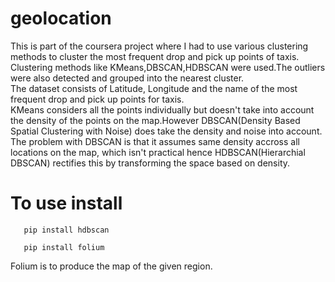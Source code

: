 # geolocation

This is part of the coursera project where I had to use various clustering methods to cluster the most frequent drop and pick up points of taxis. Clustering methods like KMeans,DBSCAN,HDBSCAN were used.The outliers were also detected and grouped into the nearest cluster.<br>
The dataset consists of Latitude, Longitude and the name of the most frequent drop and pick up points for taxis. 
<br>
KMeans considers all the points individually but doesn't take into account the density of the points on the map.However DBSCAN(Density Based Spatial Clustering with Noise) does take the density and noise into account.<br>
The problem with DBSCAN is that it assumes same density accross all locations on the map, which isn't practical hence HDBSCAN(Hierarchial DBSCAN) rectifies this by transforming the space based on density.

# To use install
```
   pip install hdbscan
```
```
   pip install folium
```
Folium is to produce the map of the given region.
